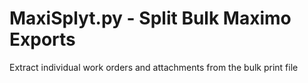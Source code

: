 # MaxiSplyt.py - Split Bulk Maximo Exports 
Extract individual work orders and attachments from the bulk print file
